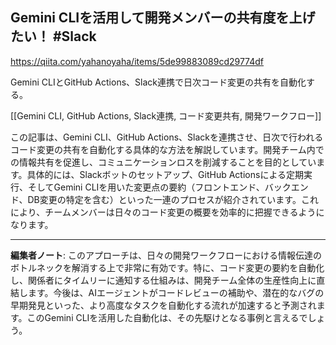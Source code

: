 ## Gemini CLIを活用して開発メンバーの共有度を上げたい！ #Slack

https://qiita.com/yahanoyaha/items/5de99883089cd29774df

Gemini CLIとGitHub Actions、Slack連携で日次コード変更の共有を自動化する。

[[Gemini CLI, GitHub Actions, Slack連携, コード変更共有, 開発ワークフロー]]

この記事は、Gemini CLI、GitHub Actions、Slackを連携させ、日次で行われるコード変更の共有を自動化する具体的な方法を解説しています。開発チーム内での情報共有を促進し、コミュニケーションロスを削減することを目的としています。具体的には、Slackボットのセットアップ、GitHub Actionsによる定期実行、そしてGemini CLIを用いた変更点の要約（フロントエンド、バックエンド、DB変更の特定を含む）といった一連のプロセスが紹介されています。これにより、チームメンバーは日々のコード変更の概要を効率的に把握できるようになります。

---

**編集者ノート**: このアプローチは、日々の開発ワークフローにおける情報伝達のボトルネックを解消する上で非常に有効です。特に、コード変更の要約を自動化し、関係者にタイムリーに通知する仕組みは、開発チーム全体の生産性向上に直結します。今後は、AIエージェントがコードレビューの補助や、潜在的なバグの早期発見といった、より高度なタスクを自動化する流れが加速すると予測されます。このGemini CLIを活用した自動化は、その先駆けとなる事例と言えるでしょう。
